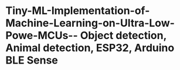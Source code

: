# Tiny-ML-Implementation-of-Machine-Learning-on-Ultra-Low-Powe-MCUs-- Object detection, Animal detection, ESP32, Arduino BLE Sense

